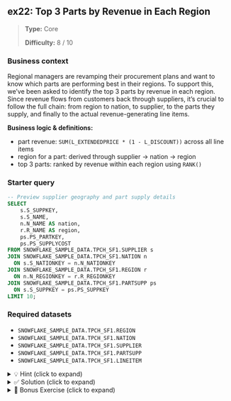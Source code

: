 ## ex22: Top 3 Parts by Revenue in Each Region

> **Type:** Core  
>
> **Difficulty:** 8 / 10

### Business context
Regional managers are revamping their procurement plans and want to know which parts are performing best in their regions. To support this, we’ve been asked to identify the top 3 parts by revenue in each region. Since revenue flows from customers back through suppliers, it’s crucial to follow the full chain: from region to nation, to supplier, to the parts they supply, and finally to the actual revenue-generating line items.

**Business logic & definitions:**
* part revenue: `SUM(L_EXTENDEDPRICE * (1 - L_DISCOUNT))` across all line items
* region for a part: derived through supplier → nation → region
* top 3 parts: ranked by revenue within each region using `RANK()`

### Starter query
```sql
-- Preview supplier geography and part supply details
SELECT
    s.S_SUPPKEY,
    s.S_NAME,
    n.N_NAME AS nation,
    r.R_NAME AS region,
    ps.PS_PARTKEY,
    ps.PS_SUPPLYCOST
FROM SNOWFLAKE_SAMPLE_DATA.TPCH_SF1.SUPPLIER s
JOIN SNOWFLAKE_SAMPLE_DATA.TPCH_SF1.NATION n
  ON s.S_NATIONKEY = n.N_NATIONKEY
JOIN SNOWFLAKE_SAMPLE_DATA.TPCH_SF1.REGION r
  ON n.N_REGIONKEY = r.R_REGIONKEY
JOIN SNOWFLAKE_SAMPLE_DATA.TPCH_SF1.PARTSUPP ps
  ON s.S_SUPPKEY = ps.PS_SUPPKEY
LIMIT 10;
```

### Required datasets

* `SNOWFLAKE_SAMPLE_DATA.TPCH_SF1.REGION`
* `SNOWFLAKE_SAMPLE_DATA.TPCH_SF1.NATION`
* `SNOWFLAKE_SAMPLE_DATA.TPCH_SF1.SUPPLIER`
* `SNOWFLAKE_SAMPLE_DATA.TPCH_SF1.PARTSUPP`
* `SNOWFLAKE_SAMPLE_DATA.TPCH_SF1.LINEITEM`

<details>
<summary>💡 Hint (click to expand)</summary>

#### How to think about it

First, determine how to trace the region associated with each line item. You’ll need to join from `LINEITEM` back through `PARTSUPP` → `SUPPLIER` → `NATION` → `REGION`. Then, calculate the total revenue per part within each region. Use `RANK()` with `PARTITION BY region` and `ORDER BY revenue DESC` to select the top 3.

#### Helpful SQL concepts

`JOIN`, `GROUP BY`, `SUM()`, `RANK() OVER (PARTITION BY … ORDER BY …)`, CTEs

```sql
SELECT
    REGION,
    P_PARTKEY,
    RANK() OVER (PARTITION BY REGION ORDER BY revenue DESC)
FROM …;
```

</details>

<details>
<summary>✅ Solution (click to expand)</summary>

#### Working query

```sql
WITH part_region_revenue AS (
    SELECT
        r.R_NAME AS region,
        l.L_PARTKEY,
        SUM(l.L_EXTENDEDPRICE * (1 - l.L_DISCOUNT)) AS revenue
    FROM SNOWFLAKE_SAMPLE_DATA.TPCH_SF1.LINEITEM l
    JOIN SNOWFLAKE_SAMPLE_DATA.TPCH_SF1.PARTSUPP ps
      ON l.L_PARTKEY = ps.PS_PARTKEY AND l.L_SUPPKEY = ps.PS_SUPPKEY
    JOIN SNOWFLAKE_SAMPLE_DATA.TPCH_SF1.SUPPLIER s
      ON ps.PS_SUPPKEY = s.S_SUPPKEY
    JOIN SNOWFLAKE_SAMPLE_DATA.TPCH_SF1.NATION n
      ON s.S_NATIONKEY = n.N_NATIONKEY
    JOIN SNOWFLAKE_SAMPLE_DATA.TPCH_SF1.REGION r
      ON n.N_REGIONKEY = r.R_REGIONKEY
    GROUP BY r.R_NAME, l.L_PARTKEY
),
ranked_parts AS (
    SELECT
        region,
        L_PARTKEY,
        revenue,
        RANK() OVER (PARTITION BY region ORDER BY revenue DESC) AS rank_in_region
    FROM part_region_revenue
)
SELECT *
FROM ranked_parts
WHERE rank_in_region <= 3
ORDER BY region, rank_in_region;
```

#### Why this works

This query builds a mapping from line items to regions through the supplier hierarchy. It aggregates revenue at the `(region, part)` level, and then ranks parts by revenue within each region. Using `RANK()` makes it easy to pull ties and capture multiple top performers per region.

#### Business answer

You now have a ranked list of the top 3 revenue-generating parts in each region, ready to inform strategic procurement decisions.

#### Take-aways

* Learn to trace geographic metadata through complex joins across entities
* Apply revenue aggregation logic across hierarchical keys
* Practice advanced analytics using `RANK()` with `PARTITION BY`
* Use CTEs to make multi-stage logic readable and performant

</details>

<details>
<summary>🎁 Bonus Exercise (click to expand)</summary>

Add an additional column showing the **supplier count** per part per region, and return only those parts that are supplied by **at least two suppliers** in that region. This ensures you're highlighting reliably available parts.

</details>
